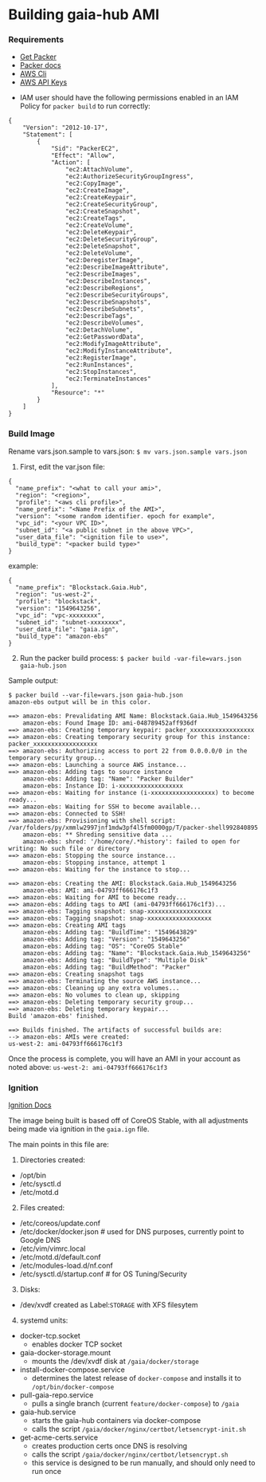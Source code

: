 # Building gaia-hub AMI


### Requirements
- [Get Packer](https://www.packer.io/downloads.html)
- [Packer docs](https://www.packer.io/docs/index.html)
- [AWS Cli](https://docs.aws.amazon.com/cli/latest/userguide/cli-chap-install.html)
- [AWS API Keys](https://docs.aws.amazon.com/IAM/latest/UserGuide/id_credentials_access-keys.html)
* IAM user should have the following permissions enabled in an IAM Policy for `packer build` to run correctly:
```
{
    "Version": "2012-10-17",
    "Statement": [
        {
            "Sid": "PackerEC2",
            "Effect": "Allow",
            "Action": [
                "ec2:AttachVolume",
                "ec2:AuthorizeSecurityGroupIngress",
                "ec2:CopyImage",
                "ec2:CreateImage",
                "ec2:CreateKeypair",
                "ec2:CreateSecurityGroup",
                "ec2:CreateSnapshot",
                "ec2:CreateTags",
                "ec2:CreateVolume",
                "ec2:DeleteKeypair",
                "ec2:DeleteSecurityGroup",
                "ec2:DeleteSnapshot",
                "ec2:DeleteVolume",
                "ec2:DeregisterImage",
                "ec2:DescribeImageAttribute",
                "ec2:DescribeImages",
                "ec2:DescribeInstances",
                "ec2:DescribeRegions",
                "ec2:DescribeSecurityGroups",
                "ec2:DescribeSnapshots",
                "ec2:DescribeSubnets",
                "ec2:DescribeTags",
                "ec2:DescribeVolumes",
                "ec2:DetachVolume",
                "ec2:GetPasswordData",
                "ec2:ModifyImageAttribute",
                "ec2:ModifyInstanceAttribute",
                "ec2:RegisterImage",
                "ec2:RunInstances",
                "ec2:StopInstances",
                "ec2:TerminateInstances"
            ],
            "Resource": "*"
        }
    ]
}
```


### Build Image
Rename vars.json.sample to vars.json: `$ mv vars.json.sample vars.json`

1. First, edit the var.json file:
```
{
  "name_prefix": "<what to call your ami>",
  "region": "<region>",
  "profile": "<aws cli profile>",
  "name_prefix": "<Name Prefix of the AMI>",
  "version": "<some random identifier. epoch for example",
  "vpc_id": "<your VPC ID>",
  "subnet_id": "<a public subnet in the above VPC>",
  "user_data_file": "<ignition file to use>",
  "build_type": "<packer build type>"
}
```
example:
```
{
  "name_prefix": "Blockstack.Gaia.Hub",
  "region": "us-west-2",
  "profile": "blockstack",
  "version": "1549643256",
  "vpc_id": "vpc-xxxxxxxx",
  "subnet_id": "subnet-xxxxxxxx",
  "user_data_file": "gaia.ign",
  "build_type": "amazon-ebs"
}
```

2. Run the packer build process: `$ packer build -var-file=vars.json gaia-hub.json`

  Sample output:
  ```
  $ packer build --var-file=vars.json gaia-hub.json
  amazon-ebs output will be in this color.

  ==> amazon-ebs: Prevalidating AMI Name: Blockstack.Gaia.Hub_1549643256
      amazon-ebs: Found Image ID: ami-048789452aff936df
  ==> amazon-ebs: Creating temporary keypair: packer_xxxxxxxxxxxxxxxxxx
  ==> amazon-ebs: Creating temporary security group for this instance: packer_xxxxxxxxxxxxxxxxxx
  ==> amazon-ebs: Authorizing access to port 22 from 0.0.0.0/0 in the temporary security group...
  ==> amazon-ebs: Launching a source AWS instance...
  ==> amazon-ebs: Adding tags to source instance
      amazon-ebs: Adding tag: "Name": "Packer Builder"
      amazon-ebs: Instance ID: i-xxxxxxxxxxxxxxxxxx
  ==> amazon-ebs: Waiting for instance (i-xxxxxxxxxxxxxxxxxx) to become ready...
  ==> amazon-ebs: Waiting for SSH to become available...
  ==> amazon-ebs: Connected to SSH!
  ==> amazon-ebs: Provisioning with shell script: /var/folders/py/xmmlw2997jnf1mdw3pf4l5fm0000gp/T/packer-shell992840895
      amazon-ebs: ** Shreding sensitive data ...
      amazon-ebs: shred: '/home/core/.*history': failed to open for writing: No such file or directory
  ==> amazon-ebs: Stopping the source instance...
      amazon-ebs: Stopping instance, attempt 1
  ==> amazon-ebs: Waiting for the instance to stop...

  ==> amazon-ebs: Creating the AMI: Blockstack.Gaia.Hub_1549643256
      amazon-ebs: AMI: ami-04793ff666176c1f3
  ==> amazon-ebs: Waiting for AMI to become ready...
  ==> amazon-ebs: Adding tags to AMI (ami-04793ff666176c1f3)...
  ==> amazon-ebs: Tagging snapshot: snap-xxxxxxxxxxxxxxxxxx
  ==> amazon-ebs: Tagging snapshot: snap-xxxxxxxxxxxxxxxxxx
  ==> amazon-ebs: Creating AMI tags
      amazon-ebs: Adding tag: "BuildTime": "1549643829"
      amazon-ebs: Adding tag: "Version": "1549643256"
      amazon-ebs: Adding tag: "OS": "CoreOS Stable"
      amazon-ebs: Adding tag: "Name": "Blockstack.Gaia.Hub_1549643256"
      amazon-ebs: Adding tag: "BuildType": "Multiple Disk"
      amazon-ebs: Adding tag: "BuildMethod": "Packer"
  ==> amazon-ebs: Creating snapshot tags
  ==> amazon-ebs: Terminating the source AWS instance...
  ==> amazon-ebs: Cleaning up any extra volumes...
  ==> amazon-ebs: No volumes to clean up, skipping
  ==> amazon-ebs: Deleting temporary security group...
  ==> amazon-ebs: Deleting temporary keypair...
  Build 'amazon-ebs' finished.

  ==> Builds finished. The artifacts of successful builds are:
  --> amazon-ebs: AMIs were created:
  us-west-2: ami-04793ff666176c1f3
  ```

Once the process is complete, you will have an AMI in your account as noted above: `us-west-2: ami-04793ff666176c1f3`


### Ignition
[Ignition Docs](https://coreos.com/ignition/docs/latest/)

The image being built is based off of CoreOS Stable, with all adjustments being made via ignition in the `gaia.ign` file.

The main points in this file are:
1. Directories created:
  - /opt/bin
  - /etc/sysctl.d
  - /etc/motd.d


2. Files created:
  - /etc/coreos/update.conf
  - /etc/docker/docker.json # used for DNS purposes, currently point to Google DNS
  - /etc/vim/vimrc.local
  - /etc/motd.d/default.conf
  - /etc/modules-load.d/nf.conf
  - /etc/sysctl.d/startup.conf # for OS Tuning/Security


3. Disks:
  - /dev/xvdf created as Label:`STORAGE` with XFS filesytem


4. systemd units:
  - docker-tcp.socket
    - enables docker TCP socket
  - gaia-docker-storage.mount
    - mounts the /dev/xvdf disk at `/gaia/docker/storage`
  - install-docker-compose.service
    - determines the latest release of `docker-compose` and installs it to `/opt/bin/docker-compose`
  - pull-gaia-repo.service
    - pulls a single branch (current `feature/docker-compose`) to `/gaia`
  - gaia-hub.service
    - starts the gaia-hub containers via docker-compose
    - calls the script `/gaia/docker/nginx/certbot/letsencrypt-init.sh`
  - get-acme-certs.service
    - creates production certs once DNS is resolving
    - calls the script `/gaia/docker/nginx/certbot/letsencrypt.sh`
    - this service is designed to be run manually, and should only need to run once
